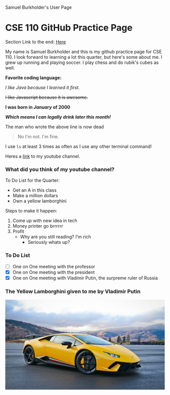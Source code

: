 Samuel Burkholder's User Page

# CSE 110 GitHub Practice Page

Section Link to the end: [Here](https://github.com/SamBurky/cse110/blob/gh-pages/index.md#what-did-you-think-of-my-youtube-channel)

My name is Samuel Burkholder and this is my github practice page for CSE 110. I look forward to learning a lot this quarter, but here's some about me.
I grew up running and playing soccer. I play chess and do rubik's cubes as well.

**Favorite coding language:**

*I like Java because I learned it first.*

~~I like Javascript because it is awesome.~~

**I was born in _January_ of 2000**

***Which means I can legally drink later this month!***

The man who wrote the above line is now dead
> No I'm not. I'm fine.

I use `ls` at least 3 times as often as I use any other terminal command!

Heres a [link](https://www.youtube.com/watch?v=dQw4w9WgXcQ&ab_channel=RickAstleyVEVO) to my youtube channel.

### What did you think of my youtube channel?

To Do List for the Quarter:
- Get an A in this class
- Make a million dollars
- Own a yellow lamborghini

Steps to make it happen: 
1. Come up with new idea in tech
2. Money printer go brrrrrr
3. Profit
   - Why are you still reading? I'm rich
     - Seriously whats up?

### To Do List    
- [ ] One on One meeting with the professor
- [x] One on One meeting with the president
- [x] One on One meeting with Vladimir Putin, the surpreme ruler of Russia

### The Yellow Lamborghini given to me by Vladimir Putin

![Image](YellowLamb.jpg)
